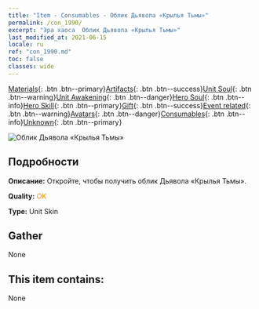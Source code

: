 ```yaml
---
title: "Item - Consumables - Облик Дьявола «Крылья Тьмы»"
permalink: /con_1990/
excerpt: "Эра хаоса  Облик Дьявола «Крылья Тьмы»"
last_modified_at: 2021-06-15
locale: ru
ref: "con_1990.md"
toc: false
classes: wide
---
```

 [Materials](/ItemsRU/){: .btn .btn--primary}[Artifacts](/ItemsRU/Artifacts/){: .btn .btn--success}[Unit Soul](/ItemsRU/UnitSoul/){: .btn .btn--warning}[Unit Awakening](/ItemsRU/UnitAwakening/){: .btn .btn--danger}[Hero Soul](/ItemsRU/HeroSoul/){: .btn .btn--info}[Hero Skill](/ItemsRU/HeroSkill/){: .btn .btn--primary}[Gift](/ItemsRU/Gift/){: .btn .btn--success}[Event related](/ItemsRU/Events/){: .btn .btn--warning}[Avatars](/ItemsRU/Avatars/){: .btn .btn--danger}[Consumables](/ItemsRU/Consumables/){: .btn .btn--info}[Unknown](/ItemsRU/Unknown/){: .btn .btn--primary}

 ![Облик Дьявола «Крылья Тьмы»](/images/u/ti_daemopifu.jpg)

## Подробности
 **Описание:** Откройте, чтобы получить облик Дьявола «Крылья Тьмы».

 **Quality:** <span style="color: #FF8C00">OK</span>

 **Type:** Unit Skin

## Gather

  None

## This item contains:

  None

